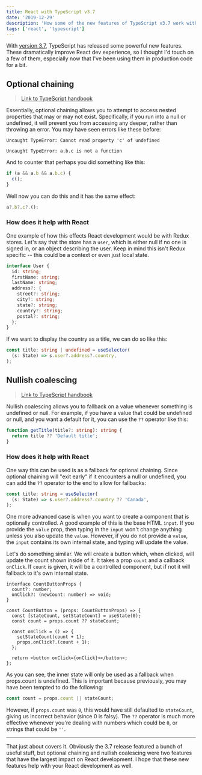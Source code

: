 ```yaml
---
title: React with TypeScript v3.7
date: '2019-12-29'
description: 'How some of the new features of TypeScript v3.7 work with React.'
tags: ['react', 'typescript']
---
```


With [version 3.7](https://www.typescriptlang.org/docs/handbook/release-notes/typescript-3-7.html), TypeScript has released some powerful new features. These dramatically improve React dev experience, so I thought I'd touch on a few of them, especially now that I've been using them in production code for a bit.

## Optional chaining

> [Link to TypeScript handbook](https://www.typescriptlang.org/docs/handbook/release-notes/typescript-3-7.html#optional-chaining)

Essentially, optional chaining allows you to attempt to access nested properties that may or may not exist. Specifically, if you run into a null or undefined, it will prevent you from accessing any deeper, rather than throwing an error. You may have seen errors like these before:

```shell
Uncaught TypeError: Cannot read property 'c' of undefined

Uncaught TypeError: a.b.c is not a function
```

And to counter that perhaps you did something like this:

```js
if (a && a.b && a.b.c) {
  c();
}
```

Well now you can do this and it has the same effect:

```ts
a?.b?.c?.();
```

### How does it help with React

One example of how this effects React development would be with Redux stores. Let's say that the store has a `user`, which is either null if no one is signed in, or an object describing the user. Keep in mind this isn't Redux specific -- this could be a context or even just local state.

```ts
interface User {
  id: string;
  firstName: string;
  lastName: string;
  address?: {
    street?: string;
    city?: string;
    state?: string;
    country?: string;
    postal?: string;
  };
}
```

If we want to display the country as a title, we can do so like this:

```ts
const title: string | undefined = useSelector(
  (s: State) => s.user?.address?.country,
);
```

## Nullish coalescing

> [Link to TypeScript handbook](https://www.typescriptlang.org/docs/handbook/release-notes/typescript-3-7.html#nullish-coalescing)

Nullish coalescing allows you to fallback on a value whenever something is undefined or null. For example, if you have a value that could be undefined or null, and you want a default for it, you can use the `??` operator like this:

```ts
function getTitle(title?: string): string {
  return title ?? 'Default title';
}
```

### How does it help with React

One way this can be used is as a fallback for optional chaining. Since optional chaining will "exit early" if it encounters a null or undefined, you can add the `??` operator to the end to allow for fallbacks:

```ts
const title: string = useSelector(
  (s: State) => s.user?.address?.country ?? 'Canada',
);
```

One more advanced case is when you want to create a component that is optionally controlled. A good example of this is the base HTML `input`. If you provide the `value` prop, then typing in the `input` won't change anything unless you also update the `value`. However, if you do not provide a `value`, the `input` contains its own internal state, and typing will update the value.

Let's do something similar. We will create a button which, when clicked, will update the count shown inside of it. It takes a prop `count` and a callback `onClick`. If `count` is given, it will be a controlled component, but if not it will fallback to it's own internal state.

```tsx
interface CountButtonProps {
  count?: number;
  onClick?: (newCount: number) => void;
}

const CountButton = (props: CountButtonProps) => {
  const [stateCount, setStateCount] = useState(0);
  const count = props.count ?? stateCount;

  const onClick = () => {
    setStateCount(count + 1);
    props.onClick?.(count + 1);
  };

  return <button onClick={onClick}></button>;
};
```

As you can see, the inner state will only be used as a fallback when props.count is undefined. This is important because previously, you may have been tempted to do the following:

```ts
const count = props.count || stateCount;
```

However, if `props.count` was `0`, this would have still defaulted to `stateCount`, giving us incorrect behavior (since 0 is falsy). The `??` operator is much more effective whenever you're dealing with numbers which could be `0`, or strings that could be `''`.

---

That just about covers it. Obviously the 3.7 release featured a bunch of useful stuff, but optional chaining and nullish coalescing were two features that have the largest impact on React development. I hope that these new features help with your React development as well.
